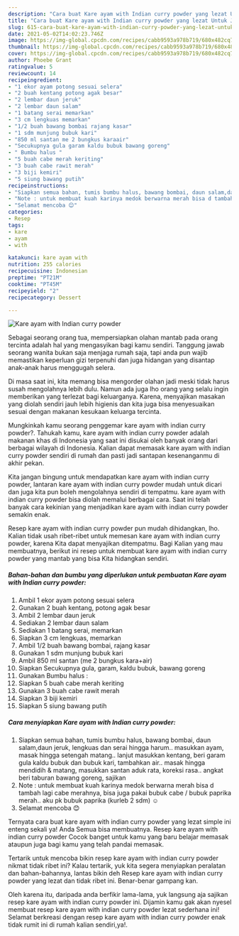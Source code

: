 ```yaml
---
description: "Cara buat Kare ayam with Indian curry powder yang lezat Untuk Jualan"
title: "Cara buat Kare ayam with Indian curry powder yang lezat Untuk Jualan"
slug: 615-cara-buat-kare-ayam-with-indian-curry-powder-yang-lezat-untuk-jualan
date: 2021-05-02T14:02:23.746Z
image: https://img-global.cpcdn.com/recipes/cabb9593a978b719/680x482cq70/kare-ayam-with-indian-curry-powder-foto-resep-utama.jpg
thumbnail: https://img-global.cpcdn.com/recipes/cabb9593a978b719/680x482cq70/kare-ayam-with-indian-curry-powder-foto-resep-utama.jpg
cover: https://img-global.cpcdn.com/recipes/cabb9593a978b719/680x482cq70/kare-ayam-with-indian-curry-powder-foto-resep-utama.jpg
author: Phoebe Grant
ratingvalue: 5
reviewcount: 14
recipeingredient:
- "1 ekor ayam potong sesuai selera"
- "2 buah kentang potong agak besar"
- "2 lembar daun jeruk"
- "2 lembar daun salam"
- "1 batang serai memarkan"
- "3 cm lengkuas memarkan"
- "1/2 buah bawang bombai rajang kasar"
- "1 sdm munjung bubuk kari"
- "850 ml santan me 2 bungkus karaair"
- "Secukupnya gula garam kaldu bubuk bawang goreng"
- " Bumbu halus "
- "5 buah cabe merah keriting"
- "3 buah cabe rawit merah"
- "3 biji kemiri"
- "5 siung bawang putih"
recipeinstructions:
- "Siapkan semua bahan, tumis bumbu halus, bawang bombai, daun salam,daun jeruk, lengkuas dan serai hingga harum.. masukkan ayam, masak hingga setengah matang.. lanjut masukkan kentang, beri garam gula kaldu bubuk dan bubuk kari, tambahkan air.. masak hingga mendidih &amp; matang, masukkan santan aduk rata, koreksi rasa.. angkat beri taburan bawang goreng, sajikan"
- "Note : untuk membuat kuah karinya medok berwarna merah bisa d tambah lagi cabe merahnya, bisa juga pakai bubuk cabe / bubuk paprika merah.. aku pk bubuk paprika (kurleb 2 sdm) ☺"
- "Selamat mencoba 😊"
categories:
- Resep
tags:
- kare
- ayam
- with

katakunci: kare ayam with 
nutrition: 255 calories
recipecuisine: Indonesian
preptime: "PT21M"
cooktime: "PT45M"
recipeyield: "2"
recipecategory: Dessert

---
```



![Kare ayam with Indian curry powder](https://img-global.cpcdn.com/recipes/cabb9593a978b719/680x482cq70/kare-ayam-with-indian-curry-powder-foto-resep-utama.jpg)

Sebagai seorang orang tua, mempersiapkan olahan mantab pada orang tercinta adalah hal yang mengasyikan bagi kamu sendiri. Tanggung jawab seorang  wanita bukan saja menjaga rumah saja, tapi anda pun wajib memastikan keperluan gizi terpenuhi dan juga hidangan yang disantap anak-anak harus menggugah selera.

Di masa  saat ini, kita memang bisa mengorder olahan jadi meski tidak harus susah mengolahnya lebih dulu. Namun ada juga lho orang yang selalu ingin memberikan yang terlezat bagi keluarganya. Karena, menyajikan masakan yang diolah sendiri jauh lebih higienis dan kita juga bisa menyesuaikan sesuai dengan makanan kesukaan keluarga tercinta. 



Mungkinkah kamu seorang penggemar kare ayam with indian curry powder?. Tahukah kamu, kare ayam with indian curry powder adalah makanan khas di Indonesia yang saat ini disukai oleh banyak orang dari berbagai wilayah di Indonesia. Kalian dapat memasak kare ayam with indian curry powder sendiri di rumah dan pasti jadi santapan kesenanganmu di akhir pekan.

Kita jangan bingung untuk mendapatkan kare ayam with indian curry powder, lantaran kare ayam with indian curry powder mudah untuk dicari dan juga kita pun boleh mengolahnya sendiri di tempatmu. kare ayam with indian curry powder bisa diolah memalui berbagai cara. Saat ini telah banyak cara kekinian yang menjadikan kare ayam with indian curry powder semakin enak.

Resep kare ayam with indian curry powder pun mudah dihidangkan, lho. Kalian tidak usah ribet-ribet untuk memesan kare ayam with indian curry powder, karena Kita dapat menyajikan ditempatmu. Bagi Kalian yang mau membuatnya, berikut ini resep untuk membuat kare ayam with indian curry powder yang mantab yang bisa Kita hidangkan sendiri.

<!--inarticleads1-->

##### Bahan-bahan dan bumbu yang diperlukan untuk pembuatan Kare ayam with Indian curry powder:

1. Ambil 1 ekor ayam potong sesuai selera
1. Gunakan 2 buah kentang, potong agak besar
1. Ambil 2 lembar daun jeruk
1. Sediakan 2 lembar daun salam
1. Sediakan 1 batang serai, memarkan
1. Siapkan 3 cm lengkuas, memarkan
1. Ambil 1/2 buah bawang bombai, rajang kasar
1. Gunakan 1 sdm munjung bubuk kari
1. Ambil 850 ml santan (me 2 bungkus kara+air)
1. Siapkan Secukupnya gula, garam, kaldu bubuk, bawang goreng
1. Gunakan  Bumbu halus :
1. Siapkan 5 buah cabe merah keriting
1. Gunakan 3 buah cabe rawit merah
1. Siapkan 3 biji kemiri
1. Siapkan 5 siung bawang putih




<!--inarticleads2-->

##### Cara menyiapkan Kare ayam with Indian curry powder:

1. Siapkan semua bahan, tumis bumbu halus, bawang bombai, daun salam,daun jeruk, lengkuas dan serai hingga harum.. masukkan ayam, masak hingga setengah matang.. lanjut masukkan kentang, beri garam gula kaldu bubuk dan bubuk kari, tambahkan air.. masak hingga mendidih &amp; matang, masukkan santan aduk rata, koreksi rasa.. angkat beri taburan bawang goreng, sajikan
1. Note : untuk membuat kuah karinya medok berwarna merah bisa d tambah lagi cabe merahnya, bisa juga pakai bubuk cabe / bubuk paprika merah.. aku pk bubuk paprika (kurleb 2 sdm) ☺
1. Selamat mencoba 😊




Ternyata cara buat kare ayam with indian curry powder yang lezat simple ini enteng sekali ya! Anda Semua bisa membuatnya. Resep kare ayam with indian curry powder Cocok banget untuk kamu yang baru belajar memasak ataupun juga bagi kamu yang telah pandai memasak.

Tertarik untuk mencoba bikin resep kare ayam with indian curry powder nikmat tidak ribet ini? Kalau tertarik, yuk kita segera menyiapkan peralatan dan bahan-bahannya, lantas bikin deh Resep kare ayam with indian curry powder yang lezat dan tidak ribet ini. Benar-benar gampang kan. 

Oleh karena itu, daripada anda berfikir lama-lama, yuk langsung aja sajikan resep kare ayam with indian curry powder ini. Dijamin kamu gak akan nyesel membuat resep kare ayam with indian curry powder lezat sederhana ini! Selamat berkreasi dengan resep kare ayam with indian curry powder enak tidak rumit ini di rumah kalian sendiri,ya!.

